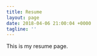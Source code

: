 ```yaml
---
title: Resume
layout: page
date: 2018-04-06 21:00:04 +0000
tagline: ''
---
```

This is my resume page.